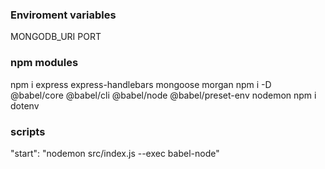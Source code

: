 ### Enviroment variables

MONGODB_URI
PORT

### npm modules

npm i express express-handlebars mongoose morgan
npm i -D @babel/core @babel/cli @babel/node @babel/preset-env nodemon
npm i dotenv 

### scripts
"start": "nodemon src/index.js --exec babel-node"